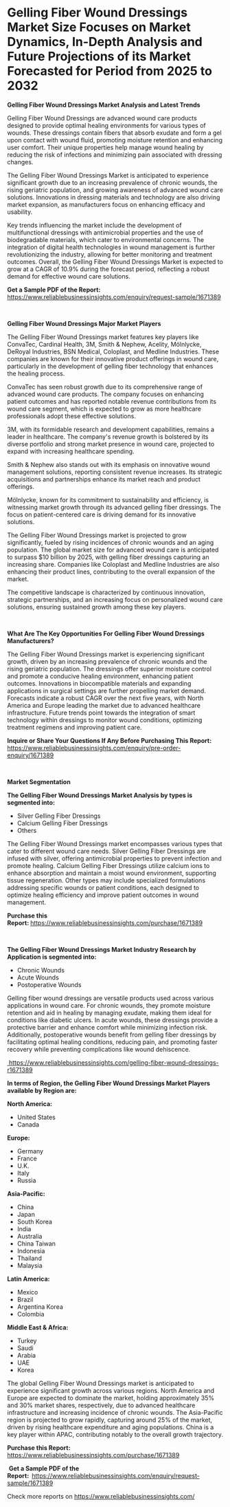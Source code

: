 <p><h1>Gelling Fiber Wound Dressings Market Size Focuses on Market Dynamics, In-Depth Analysis and Future Projections of its Market Forecasted for Period from 2025 to 2032</h1></p><p><strong>Gelling Fiber Wound Dressings Market Analysis and Latest Trends</strong></p>
<p><p>Gelling Fiber Wound Dressings are advanced wound care products designed to provide optimal healing environments for various types of wounds. These dressings contain fibers that absorb exudate and form a gel upon contact with wound fluid, promoting moisture retention and enhancing user comfort. Their unique properties help manage wound healing by reducing the risk of infections and minimizing pain associated with dressing changes.</p><p>The Gelling Fiber Wound Dressings Market is anticipated to experience significant growth due to an increasing prevalence of chronic wounds, the rising geriatric population, and growing awareness of advanced wound care solutions. Innovations in dressing materials and technology are also driving market expansion, as manufacturers focus on enhancing efficacy and usability.</p><p>Key trends influencing the market include the development of multifunctional dressings with antimicrobial properties and the use of biodegradable materials, which cater to environmental concerns. The integration of digital health technologies in wound management is further revolutionizing the industry, allowing for better monitoring and treatment outcomes. Overall, the Gelling Fiber Wound Dressings Market is expected to grow at a CAGR of 10.9% during the forecast period, reflecting a robust demand for effective wound care solutions.</p></p>
<p><strong>Get a Sample PDF of the Report:&nbsp;</strong> <a href="https://www.reliablebusinessinsights.com/enquiry/request-sample/1671389?utm_campaign=3499&utm_medium=2&utm_source=Github&utm_content=ia&utm_term=25032025&utm_id=gelling-fiber-wound-dressings">https://www.reliablebusinessinsights.com/enquiry/request-sample/1671389</a></p>
<p>&nbsp;</p>
<p><strong>Gelling Fiber Wound Dressings Major Market Players</strong></p>
<p><p>The Gelling Fiber Wound Dressings market features key players like ConvaTec, Cardinal Health, 3M, Smith & Nephew, Acelity, Mölnlycke, DeRoyal Industries, BSN Medical, Coloplast, and Medline Industries. These companies are known for their innovative product offerings in wound care, particularly in the development of gelling fiber technology that enhances the healing process.</p><p>ConvaTec has seen robust growth due to its comprehensive range of advanced wound care products. The company focuses on enhancing patient outcomes and has reported notable revenue contributions from its wound care segment, which is expected to grow as more healthcare professionals adopt these effective solutions.</p><p>3M, with its formidable research and development capabilities, remains a leader in healthcare. The company's revenue growth is bolstered by its diverse portfolio and strong market presence in wound care, projected to expand with increasing healthcare spending.</p><p>Smith & Nephew also stands out with its emphasis on innovative wound management solutions, reporting consistent revenue increases. Its strategic acquisitions and partnerships enhance its market reach and product offerings. </p><p>Mölnlycke, known for its commitment to sustainability and efficiency, is witnessing market growth through its advanced gelling fiber dressings. The focus on patient-centered care is driving demand for its innovative solutions.</p><p>The Gelling Fiber Wound Dressings market is projected to grow significantly, fueled by rising incidences of chronic wounds and an aging population. The global market size for advanced wound care is anticipated to surpass $10 billion by 2025, with gelling fiber dressings capturing an increasing share. Companies like Coloplast and Medline Industries are also enhancing their product lines, contributing to the overall expansion of the market. </p><p>The competitive landscape is characterized by continuous innovation, strategic partnerships, and an increasing focus on personalized wound care solutions, ensuring sustained growth among these key players.</p></p>
<p>&nbsp;</p>
<p><strong>What Are The Key Opportunities For Gelling Fiber Wound Dressings Manufacturers?</strong></p>
<p><p>The Gelling Fiber Wound Dressings market is experiencing significant growth, driven by an increasing prevalence of chronic wounds and the rising geriatric population. The dressings offer superior moisture control and promote a conducive healing environment, enhancing patient outcomes. Innovations in biocompatible materials and expanding applications in surgical settings are further propelling market demand. Forecasts indicate a robust CAGR over the next five years, with North America and Europe leading the market due to advanced healthcare infrastructure. Future trends point towards the integration of smart technology within dressings to monitor wound conditions, optimizing treatment regimens and improving patient care.</p></p>
<p><strong>Inquire or Share Your Questions If Any Before Purchasing This Report:</strong> <a href="https://www.reliablebusinessinsights.com/enquiry/pre-order-enquiry/1671389?utm_campaign=3499&utm_medium=2&utm_source=Github&utm_content=ia&utm_term=25032025&utm_id=gelling-fiber-wound-dressings">https://www.reliablebusinessinsights.com/enquiry/pre-order-enquiry/1671389</a></p>
<p>&nbsp;</p>
<p><strong>Market Segmentation</strong></p>
<p><strong>The Gelling Fiber Wound Dressings Market Analysis by types is segmented into:</strong></p>
<p><ul><li>Silver Gelling Fiber Dressings</li><li>Calcium Gelling Fiber Dressings</li><li>Others</li></ul></p>
<p><p>The Gelling Fiber Wound Dressings market encompasses various types that cater to different wound care needs. Silver Gelling Fiber Dressings are infused with silver, offering antimicrobial properties to prevent infection and promote healing. Calcium Gelling Fiber Dressings utilize calcium ions to enhance absorption and maintain a moist wound environment, supporting tissue regeneration. Other types may include specialized formulations addressing specific wounds or patient conditions, each designed to optimize healing efficiency and improve patient outcomes in wound management.</p></p>
<p><strong>Purchase this Report:&nbsp;</strong><a href="https://www.reliablebusinessinsights.com/purchase/1671389?utm_campaign=3499&utm_medium=2&utm_source=Github&utm_content=ia&utm_term=25032025&utm_id=gelling-fiber-wound-dressings">https://www.reliablebusinessinsights.com/purchase/1671389</a></p>
<p>&nbsp;</p>
<p><strong>The Gelling Fiber Wound Dressings Market Industry Research by Application is segmented into:</strong></p>
<p><ul><li>Chronic Wounds</li><li>Acute Wounds</li><li>Postoperative Wounds</li></ul></p>
<p><p>Gelling fiber wound dressings are versatile products used across various applications in wound care. For chronic wounds, they promote moisture retention and aid in healing by managing exudate, making them ideal for conditions like diabetic ulcers. In acute wounds, these dressings provide a protective barrier and enhance comfort while minimizing infection risk. Additionally, postoperative wounds benefit from gelling fiber dressings by facilitating optimal healing conditions, reducing pain, and promoting faster recovery while preventing complications like wound dehiscence.</p></p>
<p><a href="https://www.reliablebusinessinsights.com/gelling-fiber-wound-dressings-r1671389?utm_campaign=3499&utm_medium=2&utm_source=Github&utm_content=ia&utm_term=25032025&utm_id=gelling-fiber-wound-dressings">&nbsp;https://www.reliablebusinessinsights.com/gelling-fiber-wound-dressings-r1671389</a></p>
<p><strong>In terms of Region, the Gelling Fiber Wound Dressings Market Players available by Region are:</strong></p>
<p>
    <p> <strong> North America: </strong>
        <ul>
            <li>United States</li>
            <li>Canada</li>
        </ul>
        </p> 
    <p> <strong> Europe: </strong>
        <ul>
            <li>Germany</li>
            <li>France</li>
            <li>U.K.</li>
            <li>Italy</li>
            <li>Russia</li>
        </ul>
        </p> 
    <p> <strong> Asia-Pacific: </strong>
        <ul>
            <li>China</li>
            <li>Japan</li>
            <li>South Korea</li>
            <li>India</li>
            <li>Australia</li>
            <li>China Taiwan</li>
            <li>Indonesia</li>
            <li>Thailand</li>
            <li>Malaysia</li>
        </ul>
        </p> 
    <p> <strong> Latin America: </strong>
        <ul>
            <li>Mexico</li>
            <li>Brazil</li>
            <li>Argentina Korea</li>
            <li>Colombia</li>
        </ul>
        </p> 
    <p> <strong> Middle East & Africa: </strong>
        <ul>
            <li>Turkey</li>
            <li>Saudi</li>
            <li>Arabia</li>
            <li>UAE</li>
            <li>Korea</li>
        </ul>
    </p>
    </p>
<p><p>The global Gelling Fiber Wound Dressings market is anticipated to experience significant growth across various regions. North America and Europe are expected to dominate the market, holding approximately 35% and 30% market shares, respectively, due to advanced healthcare infrastructure and increasing incidence of chronic wounds. The Asia-Pacific region is projected to grow rapidly, capturing around 25% of the market, driven by rising healthcare expenditure and aging populations. China is a key player within APAC, contributing notably to the overall growth trajectory.</p></p>
<p><strong>Purchase this Report: </strong><a href="https://www.reliablebusinessinsights.com/purchase/1671389?utm_campaign=3499&utm_medium=2&utm_source=Github&utm_content=ia&utm_term=25032025&utm_id=gelling-fiber-wound-dressings">https://www.reliablebusinessinsights.com/purchase/1671389</a></p>
<p>&nbsp;<strong>Get a Sample PDF of the Report:&nbsp;&nbsp;</strong><a href="https://www.reliablebusinessinsights.com/enquiry/request-sample/1671389?utm_campaign=3499&utm_medium=2&utm_source=Github&utm_content=ia&utm_term=25032025&utm_id=gelling-fiber-wound-dressings">https://www.reliablebusinessinsights.com/enquiry/request-sample/1671389</a></p>
<p><strong></strong></p>
<p>Check more reports on <a href="https://www.reliablebusinessinsights.com/?utm_campaign=3499&utm_medium=2&utm_source=Github&utm_content=ia&utm_term=25032025&utm_id=gelling-fiber-wound-dressings">https://www.reliablebusinessinsights.com/</a></p>